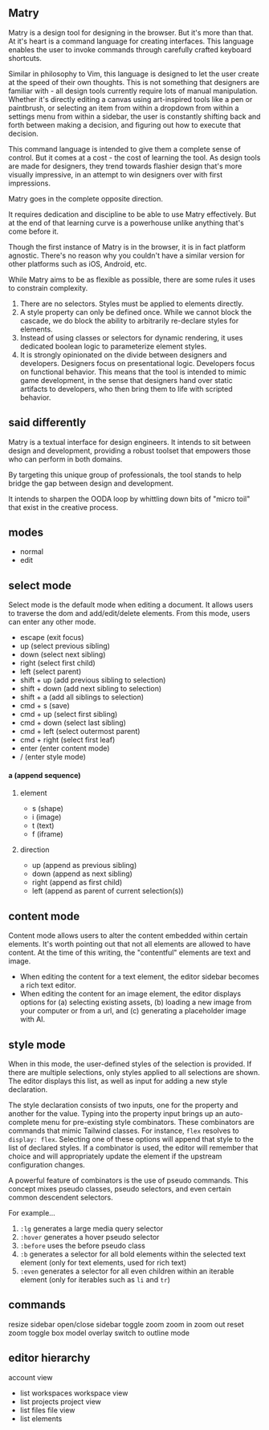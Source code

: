 ## Matry

Matry is a design tool for designing in the browser.
But it's more than that.
At it's heart is a command language for creating interfaces.
This language enables the user to invoke commands through carefully crafted keyboard shortcuts.

Similar in philosophy to Vim, this language is designed to let the user create at the speed of their own thoughts.
This is not something that designers are familiar with - all design tools currently require lots of manual manipulation.
Whether it's directly editing a canvas using art-inspired tools like a pen or paintbrush,
or selecting an item from within a dropdown from within a settings menu from within a sidebar,
the user is constantly shifting back and forth between making a decision,
and figuring out how to execute that decision.

This command language is intended to give them a complete sense of control.
But it comes at a cost - the cost of learning the tool.
As design tools are made for designers,
they trend towards flashier design that's more visually impressive,
in an attempt to win designers over with first impressions.

Matry goes in the complete opposite direction.

It requires dedication and discipline to be able to use Matry effectively.
But at the end of that learning curve is a powerhouse unlike anything that's come before it.

Though the first instance of Matry is in the browser,
it is in fact platform agnostic.
There's no reason why you couldn't have a similar version for other platforms such as iOS, Android, etc.

While Matry aims to be as flexible as possible, there are some rules it uses to constrain complexity.

1. There are no selectors. Styles must be applied to elements directly.
2. A style property can only be defined once. While we cannot block the cascade, we do block the ability to arbitrarily re-declare styles for elements.
3. Instead of using classes or selectors for dynamic rendering, it uses dedicated boolean logic to parameterize element styles.
4. It is strongly opinionated on the divide between designers and developers. Designers focus on presentational logic. Developers focus on functional behavior. This means that the tool is intended to mimic game development, in the sense that designers hand over static artifacts to developers, who then bring them to life with scripted behavior.

## said differently

Matry is a textual interface for design engineers.
It intends to sit between design and development, providing a robust toolset that empowers those who can perform in both domains.

By targeting this unique group of professionals, the tool stands to help bridge the gap between design and development.

It intends to sharpen the OODA loop by whittling down bits of "micro toil" that exist in the creative process.

## modes

- normal
- edit

## select mode

Select mode is the default mode when editing a document.
It allows users to traverse the dom and add/edit/delete elements.
From this mode, users can enter any other mode.

- escape (exit focus)
- up (select previous sibling)
- down (select next sibling)
- right (select first child)
- left (select parent)
- shift + up (add previous sibling to selection)
- shift + down (add next sibling to selection)
- shift + a (add all siblings to selection)
- cmd + s (save)
- cmd + up (select first sibling)
- cmd + down (select last sibling)
- cmd + left (select outermost parent)
- cmd + right (select first leaf)
- enter (enter content mode)
- / (enter style mode)

#### a (append sequence)

1. element

   - s (shape)
   - i (image)
   - t (text)
   - f (iframe)

2. direction

   - up (append as previous sibling)
   - down (append as next sibling)
   - right (append as first child)
   - left (append as parent of current selection(s))

## content mode

Content mode allows users to alter the content embedded within certain elements.
It's worth pointing out that not all elements are allowed to have content.
At the time of this writing, the "contentful" elements are text and image.

- When editing the content for a text element, the editor sidebar becomes a rich text editor.
- When editing the content for an image element, the editor displays options for (a) selecting existing assets, (b) loading a new image from your computer or from a url, and (c) generating a placeholder image with AI.

## style mode

When in this mode, the user-defined styles of the selection is provided.
If there are multiple selections, only styles applied to all selections are shown.
The editor displays this list, as well as input for adding a new style declaration.

The style declaration consists of two inputs, one for the property and another for the value.
Typing into the property input brings up an auto-complete menu for pre-existing style combinators.
These combinators are commands that mimic Tailwind classes.
For instance, `flex` resolves to `display: flex`.
Selecting one of these options will append that style to the list of declared styles.
If a combinator is used, the editor will remember that choice and will appropriately update the element if the upstream configuration changes.

A powerful feature of combinators is the use of pseudo commands.
This concept mixes pseudo classes, pseudo selectors, and even certain common descendent selectors.

For example...

1. `:lg` generates a large media query selector
2. `:hover` generates a hover pseudo selector
3. `:before` uses the before pseudo class
4. `:b` generates a selector for all bold elements within the selected text element (only for text elements, used for rich text)
5. `:even` generates a selector for all even children within an iterable element (only for iterables such as `li` and `tr`)

## commands

resize sidebar
open/close sidebar
toggle zoom
zoom in
zoom out
reset zoom
toggle box model overlay
switch to outline mode

## editor hierarchy

account view

- list workspaces
  workspace view
- list projects
  project view
- list files
  file view
- list elements
